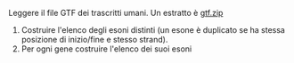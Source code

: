 Leggere il file GTF dei trascritti umani. Un estratto è [gtf.zip](https://github.com/gdv/python-bioinformatica/blob/master/data/gtf.zip)

1.   Costruire l'elenco degli esoni distinti (un esone è duplicato se ha stessa posizione di inizio/fine e stesso strand).
2.   Per ogni gene costruire l'elenco dei suoi esoni
